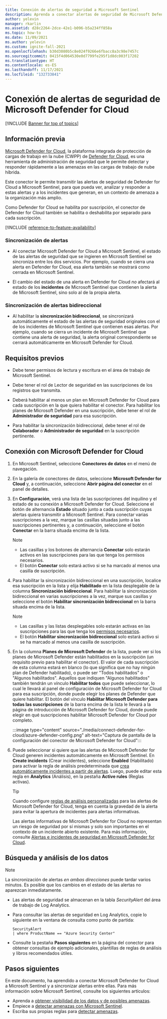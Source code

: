 ```yaml
---
title: Conexión de alertas de seguridad a Microsoft Sentinel
description: Aprenda a conectar alertas de seguridad de Microsoft Defender for Cloud y transmitirlas a Microsoft Sentinel.
author: yelevin
manager: rkarlin
ms.assetid: d28c2264-2dce-42e1-b096-b5a234ff858a
ms.topic: how-to
ms.date: 11/09/2021
ms.author: yelevin
ms.custom: ignite-fall-2021
ms.openlocfilehash: b30d3080b5c8e024f9266e6fbacc8a3c98e7457c
ms.sourcegitcommit: 0415f4d064530e0d7799fe295f1d8dc003f17202
ms.translationtype: HT
ms.contentlocale: es-ES
ms.lasthandoff: 11/17/2021
ms.locfileid: "132733841"
---
```

# <a name="connect-security-alerts-from-microsoft-defender-for-cloud"></a>Conexión de alertas de seguridad de Microsoft Defender for Cloud

[!INCLUDE [Banner for top of topics](./includes/banner.md)]

## <a name="background"></a>Información previa

[Microsoft Defender for Cloud](../security-center/azure-defender.md), la plataforma integrada de protección de cargas de trabajo en la nube (CWPP) de [Defender for Cloud](../security-center/security-center-introduction.md), es una herramienta de administración de seguridad que le permite detectar y responder rápidamente a las amenazas en las cargas de trabajo de nube híbrida.

Este conector le permite transmitir las alertas de seguridad de Defender for Cloud a Microsoft Sentinel, para que pueda ver, analizar y responder a estas alertas y a los incidentes que generan, en un contexto de amenaza a la organización más amplio.

Como Defender for Cloud se habilita por suscripción, el conector de Defender for Cloud también se habilita o deshabilita por separado para cada suscripción.

[!INCLUDE [reference-to-feature-availability](includes/reference-to-feature-availability.md)]

### <a name="alert-synchronization"></a>Sincronización de alertas

- Al conectar Microsoft Defender for Cloud a Microsoft Sentinel, el estado de las alertas de seguridad que se ingieren en Microsoft Sentinel se sincroniza entre los dos servicios. Por ejemplo, cuando se cierra una alerta en Defender for Cloud, esa alerta también se mostrará como cerrada en Microsoft Sentinel.

- El cambio del estado de una alerta en Defender for Cloud *no* afectará al estado de los **incidentes** de Microsoft Sentinel que contienen la alerta de Microsoft Sentinel, sino solo al de la propia alerta.

### <a name="bi-directional-alert-synchronization"></a>Sincronización de alertas bidireccional

- Al habilitar la **sincronización bidireccional**, se sincronizará automáticamente el estado de las alertas de seguridad originales con el de los incidentes de Microsoft Sentinel que contienen esas alertas. Por ejemplo, cuando se cierra un incidente de Microsoft Sentinel que contiene una alerta de seguridad, la alerta original correspondiente se cerrará automáticamente en Microsoft Defender for Cloud.

## <a name="prerequisites"></a>Requisitos previos

- Debe tener permisos de lectura y escritura en el área de trabajo de Microsoft Sentinel.

- Debe tener el rol de Lector de seguridad en las suscripciones de los registros que transmita.

- Deberá habilitar al menos un plan en Microsoft Defender for Cloud para cada suscripción en la que quiera habilitar el conector. Para habilitar los planes de Microsoft Defender en una suscripción, debe tener el rol de **Administrador de seguridad** para esa suscripción.

- Para habilitar la sincronización bidireccional, debe tener el rol de **Colaborador** o **Administrador de seguridad** en la suscripción pertinente.

## <a name="connect-to-microsoft-defender-for-cloud"></a>Conexión con Microsoft Defender for Cloud

1. En Microsoft Sentinel, seleccione **Conectores de datos** en el menú de navegación.

1. En la galería de conectores de datos, seleccione **Microsoft Defender for Cloud** y, a continuación, seleccione **Abrir página del conector** en el panel de detalles.

1. En **Configuración**, verá una lista de las suscripciones del inquilino y el estado de su conexión a Microsoft Defender for Cloud. Seleccione el botón de alternancia **Estado** situado junto a cada suscripción cuyas alertas quiera transmitir a Microsoft Sentinel. Para conectar varias suscripciones a la vez, marque las casillas situadas junto a las suscripciones pertinentes y, a continuación, seleccione el botón **Conectar** en la barra situada encima de la lista.

    > [!NOTE]
    > - Las casillas y los botones de alternancia **Conectar** solo estarán activos en las suscripciones para las que tenga los permisos necesarios.
    > - El botón **Conectar** solo estará activo si se ha marcado al menos una casilla de suscripción.

1. Para habilitar la sincronización bidireccional en una suscripción, localice esa suscripción en la lista y elija **Habilitado** en la lista desplegable de la columna **Sincronización bidireccional**. Para habilitar la sincronización bidireccional en varias suscripciones a la vez, marque sus casillas y seleccione el botón **Habilitar sincronización bidireccional** en la barra situada encima de la lista.

    > [!NOTE]
    > - Las casillas y las listas desplegables solo estarán activas en las suscripciones para las que tenga los [permisos necesarios](#prerequisites).
    > - El botón **Habilitar sincronización bidireccional** solo estará activo si se ha marcado al menos una casilla de suscripción.

1. En la columna **Planes de Microsoft Defender** de la lista, puede ver si los planes de Microsoft Defender están habilitados en la suscripción (un requisito previo para habilitar el conector). El valor de cada suscripción de esta columna estará en blanco (lo que significa que no hay ningún plan de Defender habilitado), o puede ser "Todos habilitados" o "Algunos habilitados". Aquellos que indiquen "Algunos habilitados" también tendrán un vínculo **Habilitar todos** que puede seleccionar, lo cual le llevará al panel de configuración de Microsoft Defender for Cloud para esa suscripción, donde puede elegir los planes de Defender que quiere habilitar. El botón del vínculo **Habilitar Microsoft Defender para todas las suscripciones** de la barra encima de la lista le llevará a la página de introducción de Microsoft Defender for Cloud, donde puede elegir en qué suscripciones habilitar Microsoft Defender for Cloud por completo.

    :::image type="content" source="./media/connect-defender-for-cloud/azure-defender-config.png" alt-text="Captura de pantalla de la configuración del conector de Microsoft Defender for Cloud":::

1. Puede seleccionar si quiere que las alertas de Microsoft Defender for Cloud generen incidentes automáticamente en Microsoft Sentinel. En **Create incidents** (Crear incidentes), seleccione **Enabled** (Habilitado) para activar la regla de análisis predeterminada que [crea automáticamente incidentes a partir de alertas](create-incidents-from-alerts.md). Luego, puede editar esta regla en **Analytics** (Análisis), en la pestaña **Active rules** (Reglas activas).

    > [!TIP]
    > Cuando configure [reglas de análisis personalizadas](detect-threats-custom.md) para las alertas de Microsoft Defender for Cloud, tenga en cuenta la gravedad de la alerta para evitar la apertura de incidentes para alertas informativas. 
    >
    > Las alertas informativas de Microsoft Defender for Cloud no representan un riesgo de seguridad por sí mismas y solo son importantes en el contexto de un incidente abierto existente. Para más información, consulte [Alertas e incidentes de seguridad en Microsoft Defender for Cloud](../security-center/security-center-alerts-overview.md).
    > 
    

## <a name="find-and-analyze-your-data"></a>Búsqueda y análisis de los datos

> [!NOTE]
> La sincronización de alertas *en ambas direcciones* puede tardar varios minutos. Es posible que los cambios en el estado de las alertas no aparezcan inmediatamente.

- Las alertas de seguridad se almacenan en la tabla *SecurityAlert* del área de trabajo de Log Analytics.

- Para consultar las alertas de seguridad en Log Analytics, copie lo siguiente en la ventana de consulta como punto de partida:

    ```kusto
    SecurityAlert 
    | where ProductName == "Azure Security Center"
    ```

- Consulte la pestaña **Pasos siguientes** en la página del conector para obtener consultas de ejemplo adicionales, plantillas de reglas de análisis y libros recomendados útiles.

## <a name="next-steps"></a>Pasos siguientes

En este documento, ha aprendido a conectar Microsoft Defender for Cloud a Microsoft Sentinel y a sincronizar alertas entre ellas. Para más información sobre Microsoft Sentinel, consulte los siguientes artículos:

- Aprenda a [obtener visibilidad de los datos y de posibles amenazas](get-visibility.md).
- Empiece a [detectar amenazas con Microsoft Sentinel](detect-threats-built-in.md).
- Escriba sus propias reglas para [detectar amenazas](detect-threats-custom.md).
